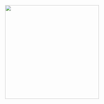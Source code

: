 <div id="header" align="center">
  <img src="https://media.giphy.com/media/l46Ck4CGc762ion28/giphy.gif" width="300"/>
</div>

<!--
**notosarme/notosarme** is a ✨ _special_ ✨ repository because its `README.md` (this file) appears on your GitHub profile.

Here are some ideas to get you started:

- 🔭 I’m currently working on ...
- 🌱 I’m currently learning ...
- 👯 I’m looking to collaborate on ...
- 🤔 I’m looking for help with ...
- 💬 Ask me about ...
- 📫 How to reach me: ...
- 😄 Pronouns: ...
- ⚡ Fun fact: ...
-->
